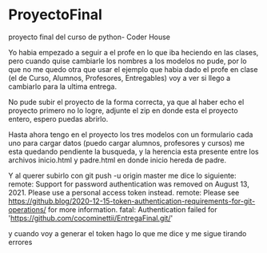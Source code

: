 # ProyectoFinal
proyecto final del curso de python- Coder House



Yo habia empezado a seguir a el profe en lo que iba heciendo en las clases, pero cuando quise cambiarle los nombres a los modelos no pude, por lo que no me quedo otra que usar el ejemplo que habia dado el profe en clase (el de Curso, Alumnos, Profesores, Entregables) voy a ver si llego a cambiarlo para la ultima entrega.

No pude subir el proyecto de la forma correcta, ya que al haber echo el proyecto primero no lo logre, adjunte el zip en donde esta el proyecto entero, espero puedas abrirlo.

Hasta ahora tengo en el proyecto los tres modelos con un formulario cada uno para cargar datos (puedo cargar alumnos, profesores y cursos) me esta quedando pendiente la busqueda, y la herencia esta presente entre los archivos inicio.html y padre.html en donde inicio hereda de padre.

Y al querer subirlo con git push -u origin master me dice lo siguiente:
  remote: Support for password authentication was removed on August 13, 2021. Please use a personal access token instead.
  remote: Please see https://github.blog/2020-12-15-token-authentication-requirements-for-git-operations/ for more information.
  fatal: Authentication failed for 'https://github.com/cocominettii/EntregaFinal.git/'

y cuando voy a generar el token hago lo que me dice y me sigue tirando errores
